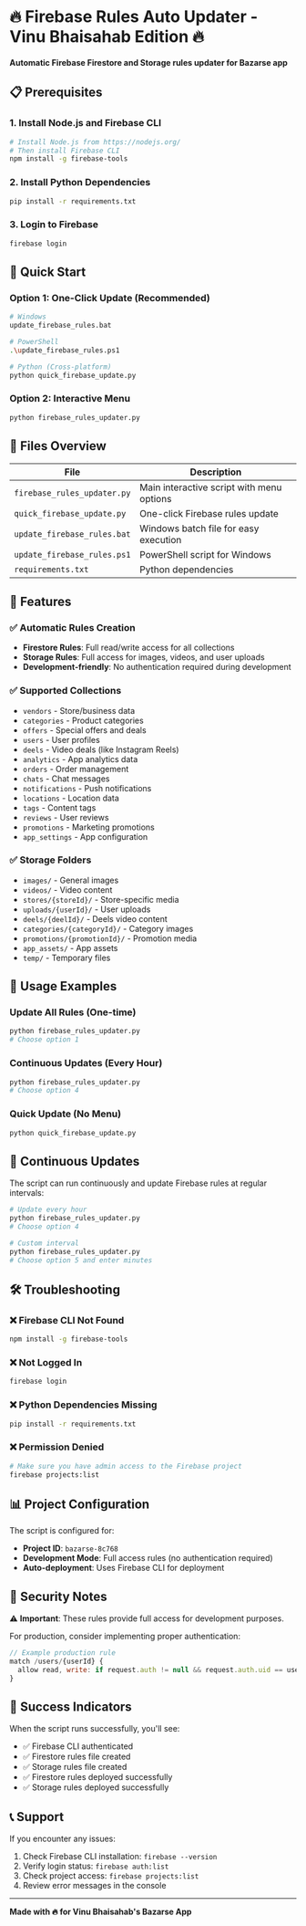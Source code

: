 # 🔥 Firebase Rules Auto Updater - Vinu Bhaisahab Edition 🔥

**Automatic Firebase Firestore and Storage rules updater for Bazarse app**

## 📋 Prerequisites

### 1. Install Node.js and Firebase CLI
```bash
# Install Node.js from https://nodejs.org/
# Then install Firebase CLI
npm install -g firebase-tools
```

### 2. Install Python Dependencies
```bash
pip install -r requirements.txt
```

### 3. Login to Firebase
```bash
firebase login
```

## 🚀 Quick Start

### Option 1: One-Click Update (Recommended)
```bash
# Windows
update_firebase_rules.bat

# PowerShell
.\update_firebase_rules.ps1

# Python (Cross-platform)
python quick_firebase_update.py
```

### Option 2: Interactive Menu
```bash
python firebase_rules_updater.py
```

## 📁 Files Overview

| File | Description |
|------|-------------|
| `firebase_rules_updater.py` | Main interactive script with menu options |
| `quick_firebase_update.py` | One-click Firebase rules update |
| `update_firebase_rules.bat` | Windows batch file for easy execution |
| `update_firebase_rules.ps1` | PowerShell script for Windows |
| `requirements.txt` | Python dependencies |

## 🔧 Features

### ✅ Automatic Rules Creation
- **Firestore Rules**: Full read/write access for all collections
- **Storage Rules**: Full access for images, videos, and user uploads
- **Development-friendly**: No authentication required during development

### ✅ Supported Collections
- `vendors` - Store/business data
- `categories` - Product categories
- `offers` - Special offers and deals
- `users` - User profiles
- `deels` - Video deals (like Instagram Reels)
- `analytics` - App analytics data
- `orders` - Order management
- `chats` - Chat messages
- `notifications` - Push notifications
- `locations` - Location data
- `tags` - Content tags
- `reviews` - User reviews
- `promotions` - Marketing promotions
- `app_settings` - App configuration

### ✅ Storage Folders
- `images/` - General images
- `videos/` - Video content
- `stores/{storeId}/` - Store-specific media
- `uploads/{userId}/` - User uploads
- `deels/{deelId}/` - Deels video content
- `categories/{categoryId}/` - Category images
- `promotions/{promotionId}/` - Promotion media
- `app_assets/` - App assets
- `temp/` - Temporary files

## 🎯 Usage Examples

### Update All Rules (One-time)
```bash
python firebase_rules_updater.py
# Choose option 1
```

### Continuous Updates (Every Hour)
```bash
python firebase_rules_updater.py
# Choose option 4
```

### Quick Update (No Menu)
```bash
python quick_firebase_update.py
```

## 🔄 Continuous Updates

The script can run continuously and update Firebase rules at regular intervals:

```bash
# Update every hour
python firebase_rules_updater.py
# Choose option 4

# Custom interval
python firebase_rules_updater.py
# Choose option 5 and enter minutes
```

## 🛠️ Troubleshooting

### ❌ Firebase CLI Not Found
```bash
npm install -g firebase-tools
```

### ❌ Not Logged In
```bash
firebase login
```

### ❌ Python Dependencies Missing
```bash
pip install -r requirements.txt
```

### ❌ Permission Denied
```bash
# Make sure you have admin access to the Firebase project
firebase projects:list
```

## 📊 Project Configuration

The script is configured for:
- **Project ID**: `bazarse-8c768`
- **Development Mode**: Full access rules (no authentication required)
- **Auto-deployment**: Uses Firebase CLI for deployment

## 🔐 Security Notes

⚠️ **Important**: These rules provide full access for development purposes. 

For production, consider implementing proper authentication:

```javascript
// Example production rule
match /users/{userId} {
  allow read, write: if request.auth != null && request.auth.uid == userId;
}
```

## 🎉 Success Indicators

When the script runs successfully, you'll see:
- ✅ Firebase CLI authenticated
- ✅ Firestore rules file created
- ✅ Storage rules file created  
- ✅ Firestore rules deployed successfully
- ✅ Storage rules deployed successfully

## 📞 Support

If you encounter any issues:
1. Check Firebase CLI installation: `firebase --version`
2. Verify login status: `firebase auth:list`
3. Check project access: `firebase projects:list`
4. Review error messages in the console

---

**Made with 🔥 for Vinu Bhaisahab's Bazarse App**
